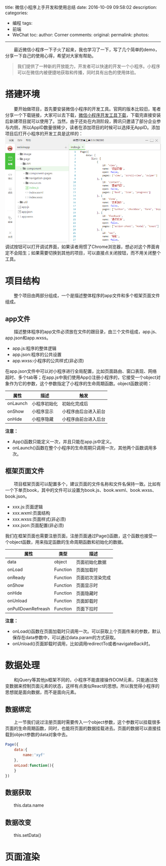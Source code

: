 title: 微信小程序上手开发和使用总结
date: 2016-10-09 09:58:02
description:
categories:
- 编程
tags:
- 前端
- WeChat
toc:
author: Corner
comments:
original:
permalink:
photos: 
---
　　最近微信小程序一下子火了起来，我也学习了一下，写了几个简单的demo，分享一下自己的使用心得，希望对大家有帮助。
<!-- more -->
> 我们提供了一种新的开放能力，开发者可以快速的开发一个小程序。小程序可以在微信内被便捷地获取和传播，同时具有出色的使用体验。

# 搭建环境
　　要开始做项目，首先要安装微信小程序的开发工具。官网的版本比较旧，笔者分享一个下载链接，大家可以去下载，[微信小程序开发工具下载](http://pan.baidu.com/s/1o86hgue)，下载完直接安装后新建项目就可以使用了。当然，由于还处在内测阶段，腾讯只邀请了部分企业参与内侧，所以AppID数量很稀少，读者在添加项目的时候可以选择无AppID。添加项目后打开小程序的开发工具是这样的：
![微信小程序开发工具界面](/images/Front-Tiny-WeChat/interface.png)
调试按钮可以打开调试界面，如果读者用惯了Chrome浏览器，想必对这个界面肯定不会陌生；如果需要切换到其他的项目，可以直接点关闭按钮，而不用关闭整个工具。

# 项目结构
　　整个项目由两部分组成，一个是描述整体程序的app文件和多个框架页面文件组成。
## app文件
　　描述整体程序的app文件必须放在文件的跟目录，由三个文件组成，app.js、app.json和app.wxss。
* app.js:程序的整体逻辑
* app.json:程序的公共设置
* app.wxss:小程序的公共样式(非必须)

在app.json文件中可以对小程序进行全局配置，比如页面路由、窗口表现、网络超时、多个tab等；在app.js中我们使用App()注册小程序的，它接受一个object对象作为它的参数，这个参数指定了小程序的生命周期函数。object函数说明：

| 属性      | 描述         | 触发  |
|  -        |       -      |  -    |
| onLaunch  | 小程序初始化 | 初始化完成后 |
| onShow    | 小程序显示   | 小程序由后台进入前台 |
| onHide    | 小程序隐藏 | 小程序由前台进入后台 |

**注意：**

* App()函数只能定义一次，并且只能在app.js中定义。
* onLaunch()函数在整个小程序的生命周期只调用一次，其他两个函数调用多次。

## 框架页面文件
　　项目框架页面可以配置多个，建议页面的文件名称和文件名保持一致。比如有一个下单页book，其中的文件可以设置为book.js、book.wxml、book.wxss、book.json。
* xxx.js:页面逻辑
* xxx.wxml:页面结构
* xxx.wxss:页面样式(非必须)
* xxx.json:页面配置(非必须)

我们在框架页面也需要注册页面，注册页面通过Page()函数，这个函数也接受一个object函数，用来指定函数的生命周期函数和初始化的数据。

| 属性      | 类型         | 描述  |
|  -        |       -      |  -    |
| data      |   object     |  页面初始化数据   |
| onLoad    |  Function    |  页面加载时   |
| onReady   |  Function    |  页面初次渲染完成   |
| onShow   |  Function    |  页面显示时   |
| onHide   |  Function    |  页面隐藏时   |
| onUnload |  Function    |  页面卸载时   |
| onPullDownRefreash  |  Function    |  页面下拉时   |

**注意：**

* onLoad()函数在页面加载时只调用一次。可以获取上个页面传来的参数，默认保存在data参数中，可以通过data.param的方式获取。
* onUnload()页面卸载时调用，比如调用redirectTo或者navigateBack时。

# 数据处理
　　和jQuery等其他js框架不同的，小程序不能直接操作DOM元素，只能通过改变数据来控制页面元素的状态，这样有点类似React的思想。所以我觉得小程序的思想就是面向数据，而不是面向元素。

## 数据绑定
　　上一节我们说过注册页面时需要传入一个object参数，这个参数可以挂载很多页面的生命周期函数，同时，也能将页面的数据挂载进去。页面的数据可以直接挂载到object参数的data对象中去。

```javascript
Page({
	data:{
		name:'xyf'
	},
	onLoad:function(){
	}
})
```

## 数据获取
　　this.data.name

## 数据改变
　　this.setData()

# 页面渲染

